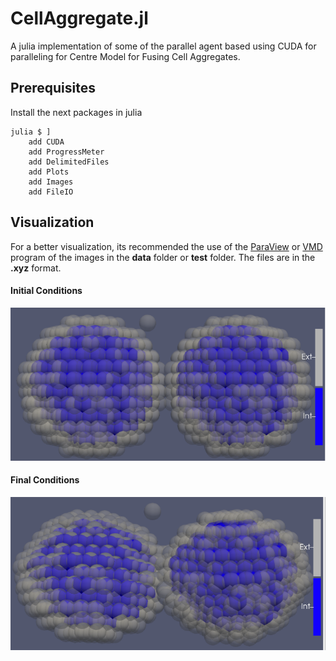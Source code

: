 # CellAggregate.jl
A julia implementation of some of the parallel agent based
using CUDA for paralleling for Centre Model for Fusing Cell Aggregates.

## Prerequisites

Install the next packages in julia
```
julia $ ]
    add CUDA
    add ProgressMeter
    add DelimitedFiles
    add Plots
    add Images
    add FileIO
```

## Visualization
For a better visualization, its recommended the use of the [ParaView](https://www.paraview.org/) or [VMD](https://www.ks.uiuc.edu/Development/Download/download.cgi?PackageName=VMD) program of the images in the **data** folder or **test** folder. The files are in the **.xyz** format.

#### Initial Conditions
![initial](data/markdown/initial.png)
#### Final Conditions
![final](data/markdown/final.png)